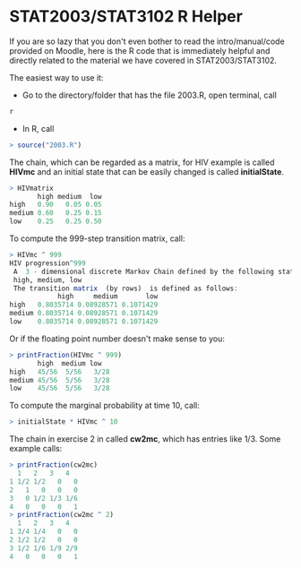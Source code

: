 # STAT2003/STAT3102 R Helper

If you are so lazy that you don't even bother to read the intro/manual/code provided on Moodle, here is the R code that is immediately helpful and directly related to the material we have covered in STAT2003/STAT3102. 

The easiest way to use it:
- Go to the directory/folder that has the file 2003.R, open terminal, call
```bash
r
```
- In R, call 
```r
> source("2003.R")
```

The chain, which can be regarded as a matrix, for HIV example is called **HIVmc** and an initial state that can be easily changed is called **initialState**. 
```r
> HIVmatrix
       high medium  low
high   0.90   0.05 0.05
medium 0.60   0.25 0.15
low    0.25   0.25 0.50
```

To compute the 999-step transition matrix, call:
```r
> HIVmc ^ 999
HIV progression^999 
 A  3 - dimensional discrete Markov Chain defined by the following states: 
 high, medium, low 
 The transition matrix  (by rows)  is defined as follows: 
            high     medium       low
high   0.8035714 0.08928571 0.1071429
medium 0.8035714 0.08928571 0.1071429
low    0.8035714 0.08928571 0.1071429
```
Or if the floating point number doesn't make sense to you:
```r
> printFraction(HIVmc ^ 999)
       high  medium low  
high   45/56  5/56   3/28
medium 45/56  5/56   3/28
low    45/56  5/56   3/28
```

To compute the marginal probability at time 10, call:
```r
> initialState * HIVmc ^ 10
```

The chain in exercise 2 in called **cw2mc**, which has entries like 1/3. Some example calls:
```r
> printFraction(cw2mc)
  1   2   3   4  
1 1/2 1/2   0   0
2   1   0   0   0
3   0 1/2 1/3 1/6
4   0   0   0   1
> printFraction(cw2mc ^ 2)
  1   2   3   4  
1 3/4 1/4   0   0
2 1/2 1/2   0   0
3 1/2 1/6 1/9 2/9
4   0   0   0   1
```
